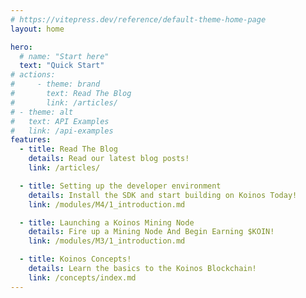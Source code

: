 ```yaml
---
# https://vitepress.dev/reference/default-theme-home-page
layout: home

hero:
  # name: "Start here"
  text: "Quick Start"
# actions:
#     - theme: brand
#       text: Read The Blog
#       link: /articles/
# - theme: alt
#   text: API Examples
#   link: /api-examples
features:
  - title: Read The Blog
    details: Read our latest blog posts!
    link: /articles/

  - title: Setting up the developer environment
    details: Install the SDK and start building on Koinos Today!
    link: /modules/M4/1_introduction.md

  - title: Launching a Koinos Mining Node
    details: Fire up a Mining Node And Begin Earning $KOIN!
    link: /modules/M3/1_introduction.md

  - title: Koinos Concepts!
    details: Learn the basics to the Koinos Blockchain!
    link: /concepts/index.md
---
```

